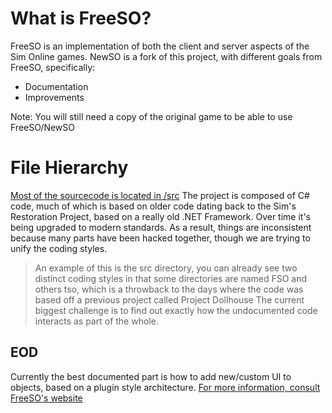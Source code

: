 # What is FreeSO?
FreeSO is an implementation of both the client and server aspects of the Sim Online games.
NewSO is a fork of this project, with different goals from FreeSO, specifically:

* Documentation
* Improvements

Note: You will still need a copy of the original game to be able to use FreeSO/NewSO

# File Hierarchy
[Most of the sourcecode is located in /src](../../src)
The project is composed of C# code, much of which is based on older code dating back to the Sim's Restoration Project, based on a really old .NET Framework. Over time it's being upgraded to modern standards.
As a result, things are inconsistent because many parts have been hacked together, though we are trying to unify the coding styles.
> An example of this is the src directory, you can already see two distinct coding styles in that some directories are named FSO and others tso, which is a throwback to the days where the code was based off a previous project called Project Dollhouse
The current biggest challenge is to find out exactly how the undocumented code interacts as part of the whole.

## EOD
Currently the best documented part is how to add new/custom UI to objects, based on a plugin style architecture. [For more information, consult FreeSO's website](http://freeso.org/custom-eod-guide/)


